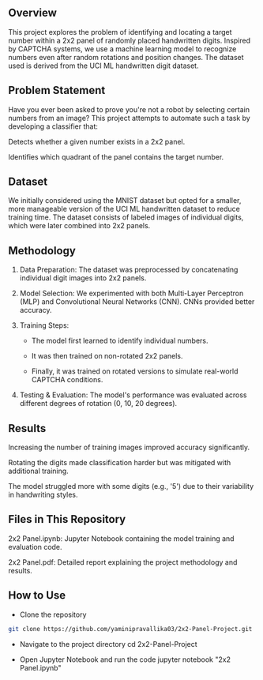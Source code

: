 


## Overview

This project explores the problem of identifying and locating a target number within a 2x2 panel of randomly placed handwritten digits. Inspired by CAPTCHA systems, we use a machine learning model to recognize numbers even after random rotations and position changes. The dataset used is derived from the UCI ML handwritten digit dataset.

## Problem Statement

Have you ever been asked to prove you're not a robot by selecting certain numbers from an image? This project attempts to automate such a task by developing a classifier that:

Detects whether a given number exists in a 2x2 panel.

Identifies which quadrant of the panel contains the target number.

## Dataset

We initially considered using the MNIST dataset but opted for a smaller, more manageable version of the UCI ML handwritten dataset to reduce training time. The dataset consists of labeled images of individual digits, which were later combined into 2x2 panels.

## Methodology

1. Data Preparation: The dataset was preprocessed by concatenating individual digit images into 2x2 panels.

2. Model Selection: We experimented with both Multi-Layer Perceptron (MLP) and Convolutional Neural Networks (CNN). CNNs provided better accuracy.

3. Training Steps:

    - The model first learned to identify individual numbers.

    - It was then trained on non-rotated 2x2 panels.

    - Finally, it was trained on rotated versions to simulate real-world CAPTCHA conditions.

4. Testing & Evaluation: The model's performance was evaluated across different degrees of rotation (0, 10, 20 degrees).

## Results

Increasing the number of training images improved accuracy significantly.

Rotating the digits made classification harder but was mitigated with additional training.

The model struggled more with some digits (e.g., '5') due to their variability in handwriting styles.

## Files in This Repository

2x2 Panel.ipynb: Jupyter Notebook containing the model training and evaluation code.

2x2 Panel.pdf: Detailed report explaining the project methodology and results.

## How to Use

* Clone the repository

```bash
git clone https://github.com/yaminipravallika03/2x2-Panel-Project.git
```
* Navigate to the project directory
cd 2x2-Panel-Project


* Open Jupyter Notebook and run the code
jupyter notebook "2x2 Panel.ipynb"


